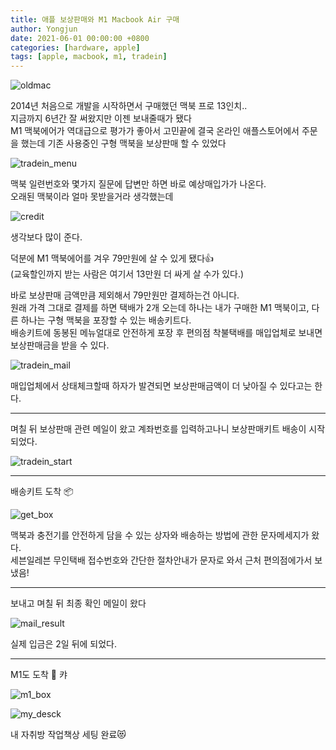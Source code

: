 ```yaml
---
title: 애플 보상판매와 M1 Macbook Air 구매
author: Yongjun
date: 2021-06-01 00:00:00 +0800
categories: [hardware, apple]
tags: [apple, macbook, m1, tradein]
---
```


![oldmac](../../assets/img/m1/oldmac.jpg)

2014년 처음으로 개발을 시작하면서 구매했던 맥북 프로 13인치..   
지금까지 6년간 잘 써왔지만 이젠 보내줄때가 됐다   
M1 맥북에어가 역대급으로 평가가 좋아서 고민끝에 결국 온라인 애플스토어에서 주문을 했는데 기존 사용중인 구형 맥북을 보상판매 할 수 있었다   

![tradein_menu](../../assets/img/m1/tradein1.png)

맥북 일련번호와 몇가지 질문에 답변만 하면 바로 예상매입가가 나온다.   
오래된 맥북이라 얼마 못받을거라 생각했는데   

![credit](../../assets/img/m1/credit.png)

생각보다 많이 준다.   
   
덕분에 M1 맥북에어를 겨우 79만원에 살 수 있게 됐다👍   
(교육할인까지 받는 사람은 여기서 13만원 더 싸게 살 수가 있다.)   

바로 보상판매 금액만큼 제외해서 79만원만 결제하는건 아니다.   
원래 가격 그대로 결제를 하면 택배가 2개 오는데 하나는 내가 구매한 M1 맥북이고, 다른 하나는 구형 맥북을 포장할 수 있는 배송키트다.   
배송키트에 동봉된 메뉴얼대로 안전하게 포장 후 편의점 착불택배를 매입업체로 보내면 보상판매금을 받을 수 있다.   

![tradein_mail](../../assets/img/m1/tradein2.png)

매입업체에서 상태체크할때 하자가 발견되면 보상판매금액이 더 낮아질 수 있다고는 한다.   

---

며칠 뒤 보상판매 관련 메일이 왔고 계좌번호를 입력하고나니 보상판매키트 배송이 시작되었다.   

![tradein_start](../../assets/img/m1/tradein3.png)

---

배송키트 도착 📦

![get_box](../../assets/img/m1/tradein_box.jpg)

맥북과 충전기를 안전하게 담을 수 있는 상자와 배송하는 방법에 관한 문자메세지가 왔다.   
세븐일레븐 무인택배 접수번호와 간단한 절차안내가 문자로 와서 근처 편의점에가서 보냈음!   

 

---

보내고 며칠 뒤 최종 확인 메일이 왔다   

![mail_result](../../assets/img/m1/tradein7.png)

실제 입금은 2일 뒤에 되었다.   

---

M1도 도착 🎁 캬 

![m1_box](../../assets/img/m1/m1open.jpeg)

  

![my_desck](../../assets/img/m1/desk.jpeg)

내 자취방 작업책상 세팅 완료😻
